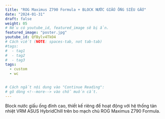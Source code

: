 ```yaml
---
title: "ROG Maximus Z790 Formula + BLOCK NƯỚC GIẤU ỐNG SIÊU GẤU"
date: "2024-01-31"
draft: false
weight: 05
# Nếu có youtube_id, featured_image sẽ bị ẩn.
featured_image: "poster.jpg"
youtube_id: QfBylv4TkO4
# Cách viết (NOTE: spaces-tab, not tab-tab)
#tags:
#  - tag1
#  - tag2
#  - tag3
tags:
  - custom
  - wc
 

# Cách ngắt nội dung vào "Continue Reading":
# gõ dòng <!--more--> vào chỗ muốn cắt.
---
```

Block nước giấu ống đỉnh cao, thiết kế riêng để hoạt động với hệ thống tản nhiệt VRM ASUS HybridChill trên bo mạch chủ ROG Maximus Z790 Formula.